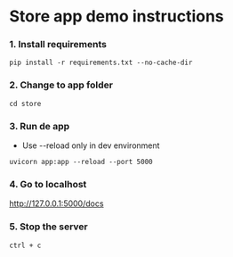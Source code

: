 # Store app demo instructions


### 1. Install requirements
```
pip install -r requirements.txt --no-cache-dir
```

### 2. Change to app folder
```
cd store
```

### 3. Run de app
* Use --reload only in dev environment
```
uvicorn app:app --reload --port 5000
```

### 4. Go to localhost
http://127.0.0.1:5000/docs

### 5. Stop the server
```
ctrl + c
```
